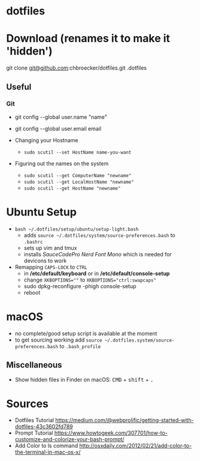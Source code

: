 # dotfiles

# Download (renames it to make it 'hidden')

git clone git@github.com:chbroecker/dotfiles.git .dotfiles

## Useful

### Git
* git config --global user.name "name"
* git config --global user.email email
    
* Changing your Hostname
	* `sudo scutil --set HostName name-you-want`
* Figuring out the names on the system
	* `sudo scutil --get ComputerName "newname"`
	* `sudo scutil --get LocalHostName "newname"`
	* `sudo scutil --get HostName "newname"`

# Ubuntu Setup

* `bash ~/.dotfiles/setup/ubuntu/setup-light.bash`
	* adds `source ~/.dotfiles/system/source-preferences.bash` to `.bashrc`
	* sets up vim and tmux
	* installs *SauceCodePro Nerd Font Mono* which is needed for devicons to work
*  Remapping `CAPS-LOCK` to `CTRL`
	* in **/etc/default/keyboard** or in **/etc/default/console-setup**
	* change `XKBOPTIONS=""` to `XKBOPTIONS="ctrl:swapcaps"`
	* sudo dpkg-reconfigure -phigh console-setup
	* reboot

# macOS
* no complete/good setup script is available at the moment
* to get sourcing working add `source ~/.dotfiles.system/source-preferences.bash` to `.bash_profile`

## Miscellaneous
* Show hidden files in Finder on macOS: <kbd>CMD</kbd> + <kbd>shift</kbd> + <kbd>.</kbd>

# Sources 
* Dotfiles Tutorial 
https://medium.com/@webprolific/getting-started-with-dotfiles-43c3602fd789
* Prompt Tutorial 
https://www.howtogeek.com/307701/how-to-customize-and-colorize-your-bash-prompt/
* Add Color to ls command 
http://osxdaily.com/2012/02/21/add-color-to-the-terminal-in-mac-os-x/
